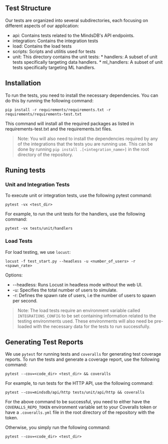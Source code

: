 ## Test Structure

Our tests are organized into several subdirectories, each focusing on different aspects of our application:

* api: Contains tests related to the MindsDB's API endpoints.
* integration: Contains the integration tests
* load: Contains the load tests
* scripts: Scripts and utilitis used for tests
* unit: This directory contains the unit tests:
        * handlers: A subset of unit tests specifically targeting data handlers.
        * ml_handlers: A subset of unit tests specifically targeting ML handlers.

## Installation

To run the tests, you need to install the necessary dependencies. You can do this by running the following command:

```
pip install -r requirements/requirements.txt -r requirements/requirements-test.txt
```

This command will install all the required packages as listed in requirements-test.txt and the requirements.txt files.

> Note: You will also need to install the dependencies required by any of the integrations that the tests you are running use. This can be done by running `pip install .[<integration_name>]` in the root directory of the repository. 

## Runing tests

### Unit and Integration Tests

To execute unit or integration tests, use the following pytest command:

```
pytest -vx <test_dir>
```

For example, to run the unit tests for the handlers, use the following command:

```
pytest -vx tests/unit/handlers
```

### Load Tests

For load testing, we use `locust`:
```
locust -f test_start.py --headless -u <number_of_users> -r <spawn_rate>
```
Options:

 *   --headless: Runs Locust in headless mode without the web UI.
 *   -u: Specifies the total number of users to simulate.
 *   -r: Defines the spawn rate of users, i.e the number of users to spawn per second.

 > Note: The load tests require an environment variable called `INTEGRATIONS_CONFIG` to be set containing information related to the testing environments used. These environments will also need be pre-loaded with the necessary data for the tests to run successfully.

## Generating Test Reports

We use `pytest` for running tests and `coveralls` for generating test coverage reports. To run the tests and generate a coverage report, use the following command:

```
pytest --cov=<code_dir> <test_dir> && coveralls
```

For example, to run tests for the HTTP API, use the following command:

```
pytest --cov=mindsdb/api/http tests/unit/api/http && coveralls
```

For the above command to be successful, you need to either have the `COVERALLS_REPO_TOKEN` environment variable set to your Coveralls token or have a `.coveralls.yml` file in the root directory of the repository with the token.

Otherwise, you simply run the following command:

```
pytest --cov=<code_dir> <test_dir>
```